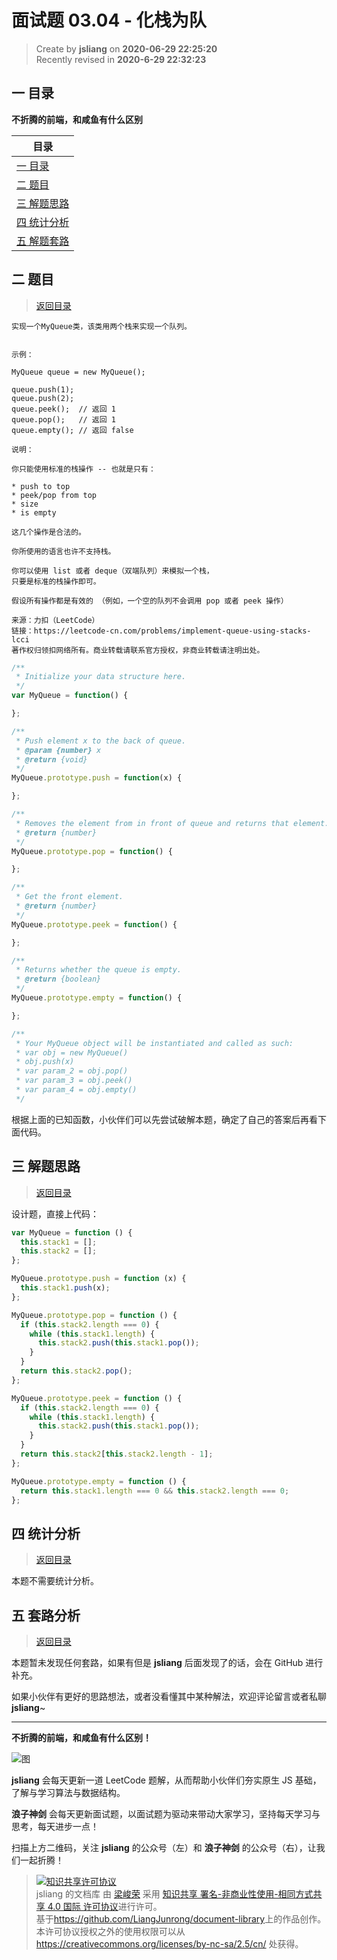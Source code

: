 面试题 03.04 - 化栈为队
===

> Create by **jsliang** on **2020-06-29 22:25:20**  
> Recently revised in **2020-6-29 22:32:23**  

## <a name="chapter-one" id="chapter-one"></a>一 目录

**不折腾的前端，和咸鱼有什么区别**

| 目录 |
| --- |
| [一 目录](#chapter-one) |
| <a name="catalog-chapter-two" id="catalog-chapter-two"></a>[二 题目](#chapter-two) |
| <a name="catalog-chapter-three" id="catalog-chapter-three"></a>[三 解题思路](#chapter-three) |
| <a name="catalog-chapter-four" id="catalog-chapter-four"></a>[四 统计分析](#chapter-four) |
| <a name="catalog-chapter-five" id="catalog-chapter-five"></a>[五 解题套路](#chapter-five) |

## <a name="chapter-two" id="chapter-two"></a>二 题目

> [返回目录](#chapter-one)

```
实现一个MyQueue类，该类用两个栈来实现一个队列。


示例：

MyQueue queue = new MyQueue();

queue.push(1);
queue.push(2);
queue.peek();  // 返回 1
queue.pop();   // 返回 1
queue.empty(); // 返回 false

说明：

你只能使用标准的栈操作 -- 也就是只有：

* push to top
* peek/pop from top
* size
* is empty

这几个操作是合法的。

你所使用的语言也许不支持栈。

你可以使用 list 或者 deque（双端队列）来模拟一个栈，
只要是标准的栈操作即可。

假设所有操作都是有效的 （例如，一个空的队列不会调用 pop 或者 peek 操作）

来源：力扣（LeetCode）
链接：https://leetcode-cn.com/problems/implement-queue-using-stacks-lcci
著作权归领扣网络所有。商业转载请联系官方授权，非商业转载请注明出处。
```

```js
/**
 * Initialize your data structure here.
 */
var MyQueue = function() {

};

/**
 * Push element x to the back of queue. 
 * @param {number} x
 * @return {void}
 */
MyQueue.prototype.push = function(x) {

};

/**
 * Removes the element from in front of queue and returns that element.
 * @return {number}
 */
MyQueue.prototype.pop = function() {

};

/**
 * Get the front element.
 * @return {number}
 */
MyQueue.prototype.peek = function() {

};

/**
 * Returns whether the queue is empty.
 * @return {boolean}
 */
MyQueue.prototype.empty = function() {

};

/**
 * Your MyQueue object will be instantiated and called as such:
 * var obj = new MyQueue()
 * obj.push(x)
 * var param_2 = obj.pop()
 * var param_3 = obj.peek()
 * var param_4 = obj.empty()
 */
```

根据上面的已知函数，小伙伴们可以先尝试破解本题，确定了自己的答案后再看下面代码。

## <a name="chapter-three" id="chapter-three"></a>三 解题思路

> [返回目录](#chapter-one)

设计题，直接上代码：

```js
var MyQueue = function () {
  this.stack1 = [];
  this.stack2 = [];
};

MyQueue.prototype.push = function (x) {
  this.stack1.push(x);
};

MyQueue.prototype.pop = function () {
  if (this.stack2.length === 0) {
    while (this.stack1.length) {
      this.stack2.push(this.stack1.pop());
    }
  }
  return this.stack2.pop();
};

MyQueue.prototype.peek = function () {
  if (this.stack2.length === 0) {
    while (this.stack1.length) {
      this.stack2.push(this.stack1.pop());
    }
  }
  return this.stack2[this.stack2.length - 1];
};

MyQueue.prototype.empty = function () {
  return this.stack1.length === 0 && this.stack2.length === 0;
};
```

## <a name="chapter-four" id="chapter-four"></a>四 统计分析

> [返回目录](#chapter-one)

本题不需要统计分析。

## <a name="chapter-five" id="chapter-five"></a>五 套路分析

> [返回目录](#chapter-one)

本题暂未发现任何套路，如果有但是 **jsliang** 后面发现了的话，会在 GitHub 进行补充。

如果小伙伴有更好的思路想法，或者没看懂其中某种解法，欢迎评论留言或者私聊 **jsliang**~

---

**不折腾的前端，和咸鱼有什么区别！**

![图](https://github.com/LiangJunrong/document-library/blob/master/public-repertory/img/z-index-small.png?raw=true)

**jsliang** 会每天更新一道 LeetCode 题解，从而帮助小伙伴们夯实原生 JS 基础，了解与学习算法与数据结构。

**浪子神剑** 会每天更新面试题，以面试题为驱动来带动大家学习，坚持每天学习与思考，每天进步一点！

扫描上方二维码，关注 **jsliang** 的公众号（左）和 **浪子神剑** 的公众号（右），让我们一起折腾！

> <a rel="license" href="http://creativecommons.org/licenses/by-nc-sa/4.0/"><img alt="知识共享许可协议" style="border-width:0" src="https://i.creativecommons.org/l/by-nc-sa/4.0/88x31.png" /></a><br /><span xmlns:dct="http://purl.org/dc/terms/" property="dct:title">jsliang 的文档库</span> 由 <a xmlns:cc="http://creativecommons.org/ns#" href="https://github.com/LiangJunrong/document-library" property="cc:attributionName" rel="cc:attributionURL">梁峻荣</a> 采用 <a rel="license" href="http://creativecommons.org/licenses/by-nc-sa/4.0/">知识共享 署名-非商业性使用-相同方式共享 4.0 国际 许可协议</a>进行许可。<br />基于<a xmlns:dct="http://purl.org/dc/terms/" href="https://github.com/LiangJunrong/document-library" rel="dct:source">https://github.com/LiangJunrong/document-library</a>上的作品创作。<br />本许可协议授权之外的使用权限可以从 <a xmlns:cc="http://creativecommons.org/ns#" href="https://creativecommons.org/licenses/by-nc-sa/2.5/cn/" rel="cc:morePermissions">https://creativecommons.org/licenses/by-nc-sa/2.5/cn/</a> 处获得。